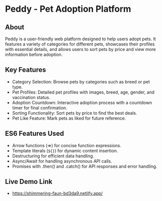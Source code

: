 # Peddy - Pet Adoption Platform

## About
Peddy is a user-friendly web platform designed to help users adopt pets. It features a variety of categories for different pets, showcases their profiles with essential details, and allows users to sort pets by price and view more information before adoption.

## Key Features
* Category Selection: Browse pets by categories such as breed or pet type.
* Pet Profiles: Detailed pet profiles with images, breed, age, gender, and vaccination status.
* Adoption Countdown: Interactive adoption process with a countdown timer for final confirmation.
* Sorting Functionality: Sort pets by price to find the best deals.
* Pet Like Feature: Mark pets as liked for future reference.

## ES6 Features Used
* Arrow functions (=>) for concise function expressions.
* Template literals (`${}`) for dynamic content insertion.
* Destructuring for efficient data handling.
* Async/Await for handling asynchronous API calls.
* Promises with .then() and .catch() for API responses and error handling.

## Live Demo Link
* https://shimmering-faun-bd3da9.netlify.app/
